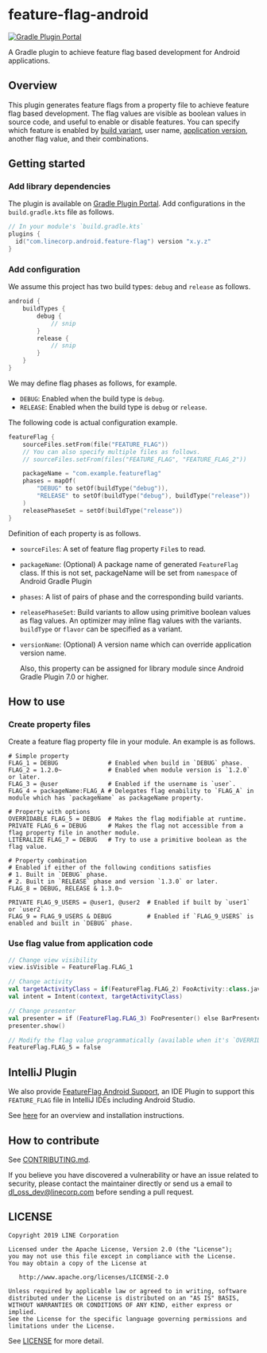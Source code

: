 # feature-flag-android

[![Gradle Plugin Portal](https://img.shields.io/maven-metadata/v/https/plugins.gradle.org/m2/com/linecorp/android/feature-flag/com.linecorp.android.feature-flag.gradle.plugin/maven-metadata.xml.svg?colorB=007ec6&label=Gradle%20Plugin%20Portal)](https://plugins.gradle.org/plugin/com.linecorp.android.feature-flag)

A Gradle plugin to achieve feature flag based development for Android applications.

## Overview

This plugin generates feature flags from a property file to achieve feature flag based development.
The flag values are visible as boolean values in source code, and useful to enable or disable features.
You can specify which feature is enabled by [build variant](https://developer.android.com/studio/build/build-variants), user name, [application version](https://developer.android.com/studio/publish/versioning), another flag value, and their combinations.

## Getting started

### Add library dependencies

The plugin is available on [Gradle Plugin Portal](https://plugins.gradle.org/). Add configurations in the `build.gradle.kts` file as follows.

```build.gradle.kts
// In your module's `build.gradle.kts`
plugins {
  id("com.linecorp.android.feature-flag") version "x.y.z"
}
```

### Add configuration

We assume this project has two build types: `debug` and `release` as follows.

```build.gradle
android {
    buildTypes {
        debug {
            // snip
        }
        release {
            // snip
        }
    }
}
```

We may define flag phases as follows, for example.

- `DEBUG`: Enabled when the build type is `debug`.
- `RELEASE`: Enabled when the build type is `debug` or `release`.

The following code is actual configuration example.

```build.gradle.kts
featureFlag {
    sourceFiles.setFrom(file("FEATURE_FLAG"))
    // You can also specify multiple files as follows.
    // sourceFiles.setFrom(files("FEATURE_FLAG", "FEATURE_FLAG_2"))

    packageName = "com.example.featureflag"
    phases = mapOf(
        "DEBUG" to setOf(buildType("debug")),
        "RELEASE" to setOf(buildType("debug"), buildType("release"))
    )
    releasePhaseSet = setOf(buildType("release"))
}
```

Definition of each property is as follows.

- `sourceFiles`: A set of feature flag property `File`s to read.
- `packageName`: (Optional) A package name of generated `FeatureFlag` class. If this is not set, packageName will be set from `namespace` of Android Gradle Plugin
- `phases`: A list of pairs of phase and the corresponding build variants.
- `releasePhaseSet`: Build variants to allow using primitive boolean values as flag values. An optimizer may inline flag values with the variants. `buildType` or `flavor` can be specified as a variant.
- `versionName`: (Optional) A version name which can override application version name.

   Also, this property can be assigned for library module since Android Gradle Plugin 7.0 or higher.

## How to use

### Create property files

Create a feature flag property file in your module.
An example is as follows.

```FEATURE_FLAG
# Simple property
FLAG_1 = DEBUG              # Enabled when build in `DEBUG` phase.
FLAG_2 = 1.2.0~             # Enabled when module version is `1.2.0` or later.
FLAG_3 = @user              # Enabled if the username is `user`.
FLAG_4 = packageName:FLAG_A # Delegates flag enability to `FLAG_A` in module which has `packageName` as packageName property.

# Property with options
OVERRIDABLE FLAG_5 = DEBUG  # Makes the flag modifiable at runtime.
PRIVATE FLAG_6 = DEBUG      # Makes the flag not accessible from a flag property file in another module.
LITERALIZE FLAG_7 = DEBUG   # Try to use a primitive boolean as the flag value.

# Property combination
# Enabled if either of the following conditions satisfies
# 1. Built in `DEBUG` phase.
# 2. Built in `RELEASE` phase and version `1.3.0` or later.
FLAG_8 = DEBUG, RELEASE & 1.3.0~

PRIVATE FLAG_9_USERS = @user1, @user2  # Enabled if built by `user1` or `user2`
FLAG_9 = FLAG_9_USERS & DEBUG          # Enabled if `FLAG_9_USERS` is enabled and built in `DEBUG` phase.
```

### Use flag value from application code

```kotlin
// Change view visibility
view.isVisible = FeatureFlag.FLAG_1

// Change activity
val targetActivityClass = if(FeatureFlag.FLAG_2) FooActivity::class.java else BarActivity::class.java
val intent = Intent(context, targetActivityClass)

// Change presenter
val presenter = if (FeatureFlag.FLAG_3) FooPresenter() else BarPresenter()
presenter.show()

// Modify the flag value programmatically (available when it's `OVERRIDABLE`)
FeatureFlag.FLAG_5 = false
```

## IntelliJ Plugin

We also provide [FeatureFlag Android Support](https://plugins.jetbrains.com/plugin/MARKETPLACE_ID), an IDE Plugin to support this `FEATURE_FLAG` file in IntelliJ IDEs including Android Studio.

See [here](intellij-plugin/README.md) for an overview and installation instructions.

## How to contribute

See [CONTRIBUTING.md](CONTRIBUTING.md).

If you believe you have discovered a vulnerability or have an issue related to security, please contact the maintainer directly or send us a email to dl_oss_dev@linecorp.com before sending a pull request.

## LICENSE

```
Copyright 2019 LINE Corporation

Licensed under the Apache License, Version 2.0 (the "License");
you may not use this file except in compliance with the License.
You may obtain a copy of the License at

   http://www.apache.org/licenses/LICENSE-2.0

Unless required by applicable law or agreed to in writing, software
distributed under the License is distributed on an "AS IS" BASIS,
WITHOUT WARRANTIES OR CONDITIONS OF ANY KIND, either express or implied.
See the License for the specific language governing permissions and
limitations under the License.
```

See [LICENSE](LICENSE) for more detail.
